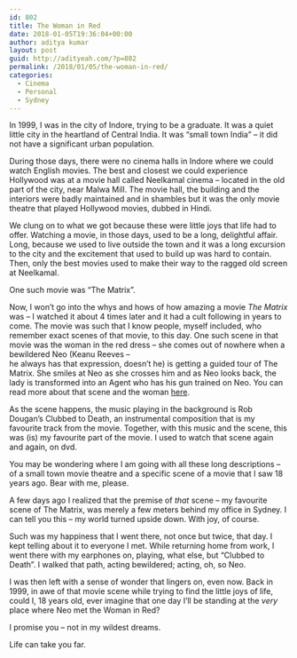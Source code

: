```yaml
---
id: 802
title: The Woman in Red
date: 2018-01-05T19:36:04+00:00
author: aditya kumar
layout: post
guid: http://adityeah.com/?p=802
permalink: /2018/01/05/the-woman-in-red/
categories:
  - Cinema
  - Personal
  - Sydney
---
```

In 1999, I was in the city of Indore, trying to be a graduate. It was a quiet little city in the heartland of Central India. It was &#8220;small town India&#8221; &#8211; it did not have a significant urban population. 

During those days, there were no cinema halls in Indore where we could watch English movies. The best and closest we could experience Hollywood was at a movie hall called Neelkamal cinema &#8211; located in the old part of the city, near Malwa Mill. The movie hall, the building and the interiors were badly maintained and in shambles but it was the only movie theatre that played Hollywood movies, dubbed in Hindi. 

We clung on to what we got because these were little joys that life had to offer. Watching a movie, in those days, used to be a long, delightful affair. Long, because we used to live outside the town and it was a long excursion to the city and the excitement that used to build up was hard to contain. Then, only the best movies used to make their way to the ragged old screen at Neelkamal. 

One such movie was &#8220;The Matrix&#8221;.

Now, I won&#8217;t go into the whys and hows of how amazing a movie _The Matrix_ was &#8211; I watched it about 4 times later and it had a cult following in years to come. The movie was such that I know people, myself included, who remember exact scenes of that movie, to this day. One such scene in that movie was the woman in the red dress &#8211; she comes out of nowhere when a bewildered Neo (Keanu Reeves &#8211;  
he always has that expression, doesn&#8217;t he) is getting a guided tour of The Matrix. She smiles at Neo as she crosses him and as Neo looks back, the lady is transformed into an Agent who has his gun trained on Neo. You can read more about that scene and the woman [here](http://matrix.wikia.com/wiki/Woman_in_Red).

As the scene happens, the music playing in the background is Rob Dougan&#8217;s Clubbed to Death, an instrumental composition that is my favourite track from the movie. Together, with this music and the scene, this was (is) my favourite part of the movie. I used to watch that scene again and again, on dvd.

You may be wondering where I am going with all these long descriptions &#8211; of a small town movie theatre and a specific scene of a movie that I saw 18 years ago. Bear with me, please.

A few days ago I realized that the premise of _that_ scene &#8211; my favourite scene of The Matrix, was merely a few meters behind my office in Sydney. I can tell you this &#8211; my world turned upside down. With joy, of course.

Such was my happiness that I went there, not once but twice, that day. I kept telling about it to everyone I met. While returning home from work, I went there with my earphones on, playing, what else, but &#8220;Clubbed to Death&#8221;. I walked that path, acting bewildered; acting, oh, so Neo.

I was then left with a sense of wonder that lingers on, even now. Back in 1999, in awe of that movie scene while trying to find the little joys of life, could I, 18 years old, ever imagine that one day I&#8217;ll be standing at the _very_ place where Neo met the Woman in Red? 

I promise you &#8211; not in my wildest dreams.

Life can take you far.